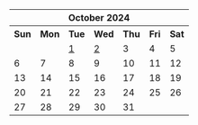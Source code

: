 <table align="center" border="0" cellpadding="0" cellspacing="0" class="month">
 <tr>
  <th class="month" colspan="7">
   October 2024
  </th>
 </tr>
 <tr>
  <th class="sun">
   Sun
  </th>
  <th class="mon">
   Mon
  </th>
  <th class="tue">
   Tue
  </th>
  <th class="wed">
   Wed
  </th>
  <th class="thu">
   Thu
  </th>
  <th class="fri">
   Fri
  </th>
  <th class="sat">
   Sat
  </th>
 </tr>
 <tr>
  <td class="noday">
  </td>
  <td class="noday">
  </td>
  <td class="tue">
   <a href="20241001.py">
    1
   </a>
  </td>
  <td class="wed">
   <a href="20241002.py">
    2
   </a>
  </td>
  <td class="thu">
   3
  </td>
  <td class="fri">
   4
  </td>
  <td class="sat">
   5
  </td>
 </tr>
 <tr>
  <td class="sun">
   6
  </td>
  <td class="mon">
   7
  </td>
  <td class="tue">
   8
  </td>
  <td class="wed">
   9
  </td>
  <td class="thu">
   10
  </td>
  <td class="fri">
   11
  </td>
  <td class="sat">
   12
  </td>
 </tr>
 <tr>
  <td class="sun">
   13
  </td>
  <td class="mon">
   14
  </td>
  <td class="tue">
   15
  </td>
  <td class="wed">
   16
  </td>
  <td class="thu">
   17
  </td>
  <td class="fri">
   18
  </td>
  <td class="sat">
   19
  </td>
 </tr>
 <tr>
  <td class="sun">
   20
  </td>
  <td class="mon">
   21
  </td>
  <td class="tue">
   22
  </td>
  <td class="wed">
   23
  </td>
  <td class="thu">
   24
  </td>
  <td class="fri">
   25
  </td>
  <td class="sat">
   26
  </td>
 </tr>
 <tr>
  <td class="sun">
   27
  </td>
  <td class="mon">
   28
  </td>
  <td class="tue">
   29
  </td>
  <td class="wed">
   30
  </td>
  <td class="thu">
   31
  </td>
  <td class="noday">
  </td>
  <td class="noday">
  </td>
 </tr>
</table>
